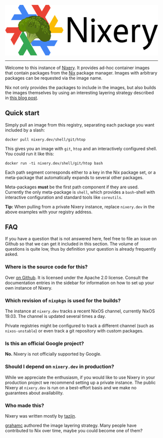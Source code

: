 ![Nixery](./nixery-logo.png)

------------

Welcome to this instance of [Nixery][]. It provides ad-hoc container images that
contain packages from the [Nix][] package manager. Images with arbitrary
packages can be requested via the image name.

Nix not only provides the packages to include in the images, but also builds the
images themselves by using an interesting layering strategy described in [this
blog post][layers].

## Quick start

Simply pull an image from this registry, separating each package you want
included by a slash:

    docker pull nixery.dev/shell/git/htop

This gives you an image with `git`, `htop` and an interactively configured
shell. You could run it like this:

    docker run -ti nixery.dev/shell/git/htop bash

Each path segment corresponds either to a key in the Nix package set, or a
meta-package that automatically expands to several other packages.

Meta-packages **must** be the first path component if they are used. Currently
the only meta-package is `shell`, which provides a `bash`-shell with interactive
configuration and standard tools like `coreutils`.

**Tip:** When pulling from a private Nixery instance, replace `nixery.dev` in
the above examples with your registry address.

## FAQ

If you have a question that is not answered here, feel free to file an issue on
Github so that we can get it included in this section. The volume of questions
is quite low, thus by definition your question is already frequently asked.

### Where is the source code for this?

Over [on Github][Nixery]. It is licensed under the Apache 2.0 license. Consult
the documentation entries in the sidebar for information on how to set up your
own instance of Nixery.

### Which revision of `nixpkgs` is used for the builds?

The instance at `nixery.dev` tracks a recent NixOS channel, currently NixOS
19.03. The channel is updated several times a day.

Private registries might be configured to track a different channel (such as
`nixos-unstable`) or even track a git repository with custom packages.

### Is this an official Google project?

**No.** Nixery is not officially supported by Google.

### Should I depend on `nixery.dev` in production?

While we appreciate the enthusiasm, if you would like to use Nixery in your
production project we recommend setting up a private instance. The public Nixery
at `nixery.dev` is run on a best-effort basis and we make no guarantees about
availability.

### Who made this?

Nixery was written mostly by [tazjin][].

[grahamc][] authored the image layering strategy. Many people have contributed
to Nix over time, maybe you could become one of them?

[Nixery]: https://github.com/google/nixery
[Nix]: https://nixos.org/nix
[layers]: https://grahamc.com/blog/nix-and-layered-docker-images
[tazjin]: https://github.com/tazjin
[grahamc]: https://github.com/grahamc
